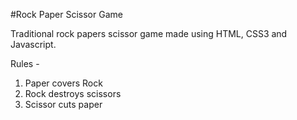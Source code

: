#Rock Paper Scissor Game

Traditional rock papers scissor game made using HTML, CSS3 and Javascript.

Rules -
1. Paper covers Rock
2. Rock destroys scissors
3. Scissor cuts paper
